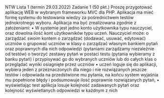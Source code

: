 NTW
Lista 1 (termin 29.03.2022)
Zadanie 1 (50 pkt.)
Proszę przygotować aplikację WEB w wybranym frameworku MVC dla PHP. Aplikacja ma mieć formę
systemu do testowania wiedzy za pośrednictwem testów jednokrotnego wyboru. Aplikacja ma być
zrealizowana zgodnie z założeniami:
• W systemie jest jedno konto użytkownika typu nauczyciel, oraz dowolna ilość kont
użytkowników typu uczeń. Nauczyciel może:
o zarządzać swoim kontem
o zarządzać (dodawać, usuwać, edytować) uczniów
o grupować uczniów w klasy
o zarządzać własnym bankiem pytań oraz poprawnych dla nich odpowiedzi (pytaniami
zarządzamy niezależnie od testów)
o tworzyć zestawy pytań w postaci testu (pytania wybieramy z banku pytań) i
przypisywać go do wybranych uczniów lub do całych klas
o przeglądać wyniki osiagnięte przez uczniów
• uczeń loguje się do aplikacji, wybiera jeden z przeznaczonych dla niego i nie rozwiązanych
jeszcze testów i odpowiada na przedstwione mu pytania, na końcu system wyjaśnia mu
popełnione błędy i podsumowuje ilosć poprawnie rozwiązanych pytań,
• wyświetlając test aplikcja losuje kolejność zadawanych pytań oraz kolejność wyświetlanych
odpowiedzi w każdnym z nich
